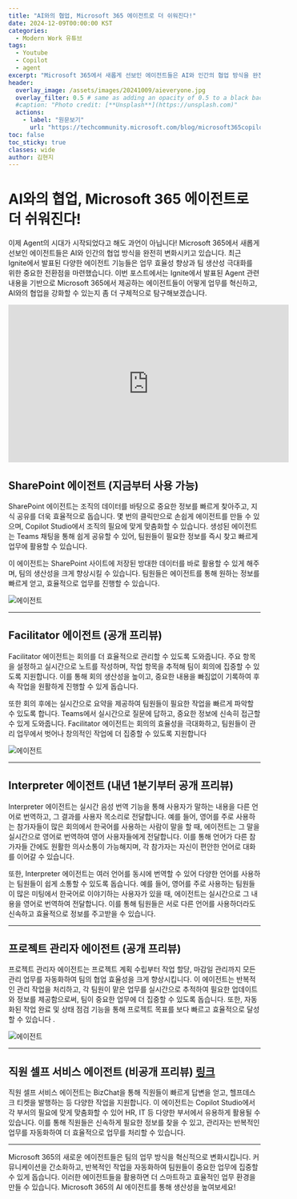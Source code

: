 ```yaml
---
title: "AI와의 협업, Microsoft 365 에이전트로 더 쉬워진다!"
date: 2024-12-09T00:00:00 KST
categories:
  - Modern Work 유튜브
tags:
  - Youtube
  - Copilot
  - agent
excerpt: "Microsoft 365에서 새롭게 선보인 에이전트들은 AI와 인간의 협업 방식을 완전히 변화시키고 있습니다. "
header:
  overlay_image: /assets/images/20241009/aieveryone.jpg
  overlay_filter: 0.5 # same as adding an opacity of 0.5 to a black background
  #caption: "Photo credit: [**Unsplash**](https://unsplash.com)"
  actions:
    - label: "원문보기"
      url: "https://techcommunity.microsoft.com/blog/microsoft365copilotblog/introducing-new-agents-in-microsoft-365/4296918"
toc: false
toc_sticky: true
classes: wide
author: 김현지
---
```


# AI와의 협업, Microsoft 365 에이전트로 더 쉬워진다!

이제 Agent의 시대가 시작되었다고 해도 과언이 아닙니다! Microsoft 365에서 새롭게 선보인 에이전트들은 AI와 인간의 협업 방식을 완전히 변화시키고 있습니다. 최근 Ignite에서 발표된 다양한 에이전트 기능들은 업무 효율성 향상과 팀 생산성 극대화를 위한 중요한 전환점을 마련했습니다. 이번 포스트에서는 Ignite에서 발표된 Agent 관련 내용을 기반으로 Microsoft 365에서 제공하는 에이전트들이 어떻게 업무를 혁신하고, AI와의 협업을 강화할 수 있는지 좀 더 구체적으로 탐구해보겠습니다.

<iframe width="560" height="315" src="https://www.youtube.com/embed/EVEcjH90YXo?si=d8rR5NYHf96UCMWc" title="YouTube video player" frameborder="0" allow="accelerometer; autoplay; clipboard-write; encrypted-media; gyroscope; picture-in-picture; web-share" referrerpolicy="strict-origin-when-cross-origin" allowfullscreen></iframe>

## SharePoint 에이전트 (지금부터 사용 가능)

SharePoint 에이전트는 조직의 데이터를 바탕으로 중요한 정보를 빠르게 찾아주고, 지식 공유를 더욱 효율적으로 돕습니다. 몇 번의 클릭만으로 손쉽게 에이전트를 만들 수 있으며, Copilot Studio에서 조직의 필요에 맞게 맞춤화할 수 있습니다. 생성된 에이전트는 Teams 채팅을 통해 쉽게 공유할 수 있어, 팀원들이 필요한 정보를 즉시 찾고 빠르게 업무에 활용할 수 있습니다.

이 에이전트는 SharePoint 사이트에 저장된 방대한 데이터를 바로 활용할 수 있게 해주며, 팀의 생산성을 크게 향상시킬 수 있습니다. 팀원들은 에이전트를 통해 원하는 정보를 빠르게 얻고, 효율적으로 업무를 진행할 수 있습니다.

![에이전트](/mwkorea/assets/images/20241209/agent01.png)

---

## Facilitator 에이전트 (공개 프리뷰)

Facilitator 에이전트는 회의를 더 효율적으로 관리할 수 있도록 도와줍니다. 주요 항목을 설정하고 실시간으로 노트를 작성하며, 작업 항목을 추적해 팀이 회의에 집중할 수 있도록 지원합니다. 이를 통해 회의 생산성을 높이고, 중요한 내용을 빠짐없이 기록하여 후속 작업을 원활하게 진행할 수 있게 돕습니다​.

또한 회의 후에는 실시간으로 요약을 제공하여 팀원들이 필요한 작업을 빠르게 파악할 수 있도록 합니다. Teams에서 실시간으로 질문에 답하고, 중요한 정보에 신속히 접근할 수 있게 도와줍니다. Facilitator 에이전트는 회의의 효율성을 극대화하고, 팀원들이 관리 업무에서 벗어나 창의적인 작업에 더 집중할 수 있도록 지원합니다

![에이전트](/mwkorea/assets/images/20241209/agent02.png)

---

## Interpreter 에이전트 (내년 1분기부터 공개 프리뷰)

Interpreter 에이전트는 실시간 음성 번역 기능을 통해 사용자가 말하는 내용을 다른 언어로 번역하고, 그 결과를 사용자 목소리로 전달합니다. 예를 들어, 영어를 주로 사용하는 참가자들이 많은 회의에서 한국어를 사용하는 사람이 말을 할 때, 에이전트는 그 말을 실시간으로 영어로 번역하여 영어 사용자들에게 전달합니다. 이를 통해 언어가 다른 참가자들 간에도 원활한 의사소통이 가능해지며, 각 참가자는 자신이 편안한 언어로 대화를 이어갈 수 있습니다.

또한, Interpreter 에이전트는 여러 언어를 동시에 번역할 수 있어 다양한 언어를 사용하는 팀원들이 쉽게 소통할 수 있도록 돕습니다. 예를 들어, 영어를 주로 사용하는 팀원들이 많은 미팅에서 한국어로 이야기하는 사용자가 있을 때, 에이전트는 실시간으로 그 내용을 영어로 번역하여 전달합니다. 이를 통해 팀원들은 서로 다른 언어를 사용하더라도 신속하고 효율적으로 정보를 주고받을 수 있습니다.

---

## 프로젝트 관리자 에이전트 (공개 프리뷰)

프로젝트 관리자 에이전트는 프로젝트 계획 수립부터 작업 할당, 마감일 관리까지 모든 관리 업무를 자동화하여 팀의 협업 효율성을 크게 향상시킵니다. 이 에이전트는 반복적인 관리 작업을 처리하고, 각 팀원이 맡은 업무를 실시간으로 추적하여 필요한 업데이트와 정보를 제공함으로써, 팀이 중요한 업무에 더 집중할 수 있도록 돕습니다. 또한, 자동화된 작업 완료 및 상태 점검 기능을 통해 프로젝트 목표를 보다 빠르고 효율적으로 달성할 수 있습니다 .

![에이전트](/mwkorea/assets/images/20241209/agent03.png)

---

## 직원 셀프 서비스 에이전트 (비공개 프리뷰) [링크](https://techcommunity.microsoft.com/blog/microsoft365copilotblog/introducing-the-employee-self-service-agent-in-microsoft-365-copilot/4297037)

직원 셀프 서비스 에이전트는 BizChat을 통해 직원들이 빠르게 답변을 얻고, 헬프데스크 티켓을 발행하는 등 다양한 작업을 지원합니다. 이 에이전트는 Copilot Studio에서 각 부서의 필요에 맞게 맞춤화할 수 있어 HR, IT 등 다양한 부서에서 유용하게 활용될 수 있습니다. 이를 통해 직원들은 신속하게 필요한 정보를 찾을 수 있고, 관리자는 반복적인 업무를 자동화하여 더 효율적으로 업무를 처리할 수 있습니다.

---

Microsoft 365의 새로운 에이전트들은 팀의 업무 방식을 혁신적으로 변화시킵니다. 커뮤니케이션을 간소화하고, 반복적인 작업을 자동화하여 팀원들이 중요한 업무에 집중할 수 있게 돕습니다. 이러한 에이전트들을 활용하면 더 스마트하고 효율적인 업무 환경을 만들 수 있습니다. Microsoft 365의 AI 에이전트를 통해 생산성을 높여보세요!
